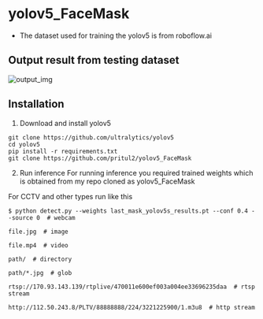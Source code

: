 # yolov5_FaceMask
* The dataset used for training the yolov5 is from roboflow.ai
## Output result from testing dataset
![output_img](https://user-images.githubusercontent.com/41751718/88246529-6cd26d00-ccb8-11ea-8dc5-d6393c0b54cc.png)
## Installation
1) Download and install yolov5
```
git clone https://github.com/ultralytics/yolov5
cd yolov5
pip install -r requirements.txt
git clone https://github.com/pritul2/yolov5_FaceMask
```
2) Run inference 
For running inference you required trained weights which is obtained from my repo cloned as yolov5_FaceMask<br/>

For CCTV and other types run like this
```
$ python detect.py --weights last_mask_yolov5s_results.pt --conf 0.4 --source 0  # webcam
                                                                              file.jpg  # image 
                                                                              file.mp4  # video
                                                                              path/  # directory
                                                                              path/*.jpg  # glob
                                                                              rtsp://170.93.143.139/rtplive/470011e600ef003a004ee33696235daa  # rtsp stream
                                                                              http://112.50.243.8/PLTV/88888888/224/3221225900/1.m3u8  # http stream
```
